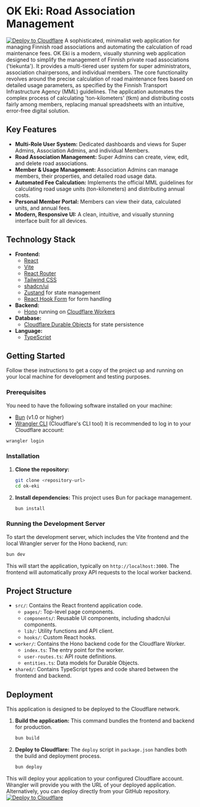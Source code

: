 # OK Eki: Road Association Management
[![Deploy to Cloudflare](https://deploy.workers.cloudflare.com/button)](https://deploy.workers.cloudflare.com/?url=https://github.com/kuukiteemul-kuuki/OK-Eki-0.1)
A sophisticated, minimalist web application for managing Finnish road associations and automating the calculation of road maintenance fees.
OK Eki is a modern, visually stunning web application designed to simplify the management of Finnish private road associations ('tiekunta'). It provides a multi-tiered user system for super administrators, association chairpersons, and individual members. The core functionality revolves around the precise calculation of road maintenance fees based on detailed usage parameters, as specified by the Finnish Transport Infrastructure Agency (MML) guidelines. The application automates the complex process of calculating 'ton-kilometers' (tkm) and distributing costs fairly among members, replacing manual spreadsheets with an intuitive, error-free digital solution.
## Key Features
- **Multi-Role User System:** Dedicated dashboards and views for Super Admins, Association Admins, and individual Members.
- **Road Association Management:** Super Admins can create, view, edit, and delete road associations.
- **Member & Usage Management:** Association Admins can manage members, their properties, and detailed road usage data.
- **Automated Fee Calculation:** Implements the official MML guidelines for calculating road usage units (ton-kilometers) and distributing annual costs.
- **Personal Member Portal:** Members can view their data, calculated units, and annual fees.
- **Modern, Responsive UI:** A clean, intuitive, and visually stunning interface built for all devices.
## Technology Stack
- **Frontend:**
  - [React](https://react.dev/)
  - [Vite](https://vitejs.dev/)
  - [React Router](https://reactrouter.com/)
  - [Tailwind CSS](https://tailwindcss.com/)
  - [shadcn/ui](https://ui.shadcn.com/)
  - [Zustand](https://zustand-demo.pmnd.rs/) for state management
  - [React Hook Form](https://react-hook-form.com/) for form handling
- **Backend:**
  - [Hono](https://hono.dev/) running on [Cloudflare Workers](https://workers.cloudflare.com/)
- **Database:**
  - [Cloudflare Durable Objects](https://developers.cloudflare.com/durable-objects/) for state persistence
- **Language:**
  - [TypeScript](https://www.typescriptlang.org/)
## Getting Started
Follow these instructions to get a copy of the project up and running on your local machine for development and testing purposes.
### Prerequisites
You need to have the following software installed on your machine:
- [Bun](https://bun.sh/) (v1.0 or higher)
- [Wrangler CLI](https://developers.cloudflare.com/workers/wrangler/install-and-update/) (Cloudflare's CLI tool)
It is recommended to log in to your Cloudflare account:
```bash
wrangler login
```
### Installation
1.  **Clone the repository:**
    ```bash
    git clone <repository-url>
    cd ok-eki
    ```
2.  **Install dependencies:**
    This project uses Bun for package management.
    ```bash
    bun install
    ```
### Running the Development Server
To start the development server, which includes the Vite frontend and the local Wrangler server for the Hono backend, run:
```bash
bun dev
```
This will start the application, typically on `http://localhost:3000`. The frontend will automatically proxy API requests to the local worker backend.
## Project Structure
- `src/`: Contains the React frontend application code.
  - `pages/`: Top-level page components.
  - `components/`: Reusable UI components, including shadcn/ui components.
  - `lib/`: Utility functions and API client.
  - `hooks/`: Custom React hooks.
- `worker/`: Contains the Hono backend code for the Cloudflare Worker.
  - `index.ts`: The entry point for the worker.
  - `user-routes.ts`: API route definitions.
  - `entities.ts`: Data models for Durable Objects.
- `shared/`: Contains TypeScript types and code shared between the frontend and backend.
## Deployment
This application is designed to be deployed to the Cloudflare network.
1.  **Build the application:**
    This command bundles the frontend and backend for production.
    ```bash
    bun build
    ```
2.  **Deploy to Cloudflare:**
    The `deploy` script in `package.json` handles both the build and deployment process.
    ```bash
    bun deploy
    ```
This will deploy your application to your configured Cloudflare account. Wrangler will provide you with the URL of your deployed application.
Alternatively, you can deploy directly from your GitHub repository.
[![Deploy to Cloudflare](https://deploy.workers.cloudflare.com/button)](https://deploy.workers.cloudflare.com/?url=https://github.com/kuukiteemul-kuuki/OK-Eki-0.1)